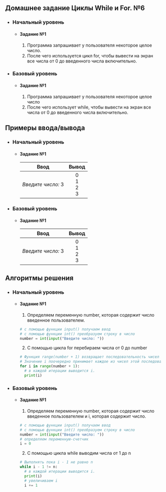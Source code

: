 ## Домашнее задание Циклы While и For. №6
- ### Начальный уровень
  - #### Задание №1
    1. Программа запрашивает у пользователя некоторое целое число.
    2. После чего используется цикл for, чтобы вывести на экран все числа от 0 до введенного числа включительно.

- ### Базовый уровень
  - #### Задание №1
    1. Программа запрашивает у пользователя некоторое целое число
    2. После чего использует while, чтобы вывести на экран все числа от 0 до введенного числа включительно.

## Примеры ввода/вывода 
- ### Начальный уровень
  - #### Задание №1
    | Ввод  | Вывод |
    |:------------------------:|:---------------:|
    | *Введите число:* 3 | 0 <br> 1 <br> 2 <br> 3|
- ### Базовый уровень
  - #### Задание №1
    | Ввод  | Вывод |
    |:------------------------:|:---------------:|
    | *Введите число:* 3 | 0 <br> 1 <br> 2 <br> 3|

## Алгоритмы решения
- ### Начальный уровень
  - #### Задание №1
    1. Определяем переменную number, которая содержит число введенное пользователем.
    ```py
    # с помощью функции input() получаем ввод
    # с помощью функции int() преобразуем строку в число
    number = int(input("Введите число: "))
    ```
    2. С помощью цикла for перебираем числа от 0 до number
    ```py
    # Функция range(number + 1) возвращает последовательность чисел от 0 до number + 1 невключительно или же от 0 до number включительно.
    # Значение i поочередно принимает каждое из чисел этой последовательности.
    for i in range(number + 1):
      # в каждой итерации выводится i.
      print(i)
- ### Базовый уровень
  - #### Задание №1
    1. Определяем переменную number, которая содержит число введенное пользователем и i, которая содержит число.
    ```py
    # с помощью функции input() получаем ввод
    # с помощью функции int() преобразуем строку в число
    number = int(input("Введите число: "))
    # определяем переменную-счетчик
    i = 0
    ```
    2. С помощью цикла while выводим числа от 1 до n
    ```py
    # Выполнять пока i - 1 не равно n
    while i - 1 != n:
      # в каждой итерации выводится i.
      print(i)
      # увеличиваем i
      i += 1
    ```
    
